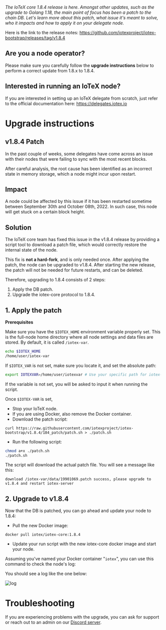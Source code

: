 *The IoTeX core 1.8.4 release is here. Amongst other updates, such as the upgrade to Golang 1.18, the main point of focus has been a patch to the chain DB. Let's learn more about this patch, what issue it's meant to solve, who it impacts and how to apply it on your delegate node.*

Here is the link to the release notes: https://github.com/iotexproject/iotex-bootstrap/releases/tag/v1.8.4

## Are you a node operator?
Please make sure you carefully follow the **upgrade instructions** below to perform a correct update from 1.8.x to 1.8.4. 

## Interested in running an IoTeX node?
If you are interested in setting up an IoTeX delegate from scratch, just refer to the official documentation here: https://delegates.iotex.io

# Upgrade instructions

## v1.8.4 Patch

In the past couple of weeks, some delegates have come across an issue with their nodes that were failing to sync with the most recent blocks. 

After careful analysis, the root cause has been identified as an incorrect state in memory storage, which a node might incur upon restart.  

## Impact

A node could be affected by this issue if it has been restarted sometime between September 30th and October 08th, 2022. In such case, this node will get stuck on a certain block height. 

## Solution

The IoTeX core team has fixed this issue in the v1.8.4 release by providing a script tool to download a patch file, which would correctly restore the internal state of the node. 

This fix is **not a hard-fork**, and is only needed once. After applying the patch, the node can be upgraded to v1.8.4. After starting the new release, the patch will not be needed for future restarts, and can be deleted. 

Therefore, upgrading to 1.8.4 consists of 2 steps:

1. Apply the DB patch.
2. Upgrade the iotex-core protocol to 1.8.4.

## 1. Apply the patch

**Prerequisites**

Make sure you have the `$IOTEX_HOME` environment variable properly set. This is the full-node home directory where all node settings and data files are stored. By default, it is called `/iotex-var`.

```bash
echo $IOTEX_HOME
/home/user/iotex-var
```

If `$IOTEX_VAR` is not set, make sure you locate it, and set the absolute path:

```bash
export IOTEXVAR=/home/user/iotexvar # Use your specific path for iotex-var
```

If the variable is not set, you will be asked to input it when running the script.

Once `$IOTEX-VAR` is set,

- Stop your IoTeX node.
- If you are using Docker, also remove the Docker container. 
- Download the patch script:

```
curl https://raw.githubusercontent.com/iotexproject/iotex-bootstrap/v1.8.4/184_patch/patch.sh > ./patch.sh
```

- Run the following script:

```bash
chmod a+x ./patch.sh
./patch.sh
```

The script will download the actual patch file. You will see a message like this:

```
download /iotex-var/data/19901069.patch success, please upgrade to v1.8.4 and restart iotex-server
```

## 2. Upgrade to v1.8.4

Now that the DB is patched, you can go ahead and update your node to 1.8.4:

- Pull the new Docker image:

```
docker pull iotex/iotex-core:1.8.4
```

- Update your run script with the new iotex-core docker image and start your node.

Assuming you've named your Docker container "`iotex`", you can use this command to check the node's log:

You should see a log like the one below:

![log](https://user-images.githubusercontent.com/77351244/197045216-7ce4354b-bbb0-419b-b4a2-f647666c2eba.png)

# Troubleshooting

If you are experiencing problems with the upgrade, you can ask for support or reach out to an admin on our [Discord server](https://discord.gg/mZzTVd7G).


